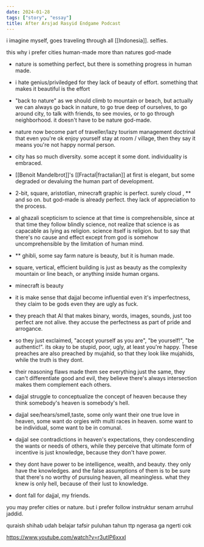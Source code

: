 ```yaml
---
date: 2024-01-28
tags: ["story", "essay"]
title: After Arsjad Rasyid Endgame Podcast
---
```


i imagine myself, goes traveling through all [[Indonesia]]. selfies.

this why i prefer cities human-made more than natures god-made

- nature is something perfect, but there is something progress in human made.
- i hate genius/priviledged for they lack of beauty of effort. something that makes it beautiful is the effort
- "back to nature" as we should climb to mountain or beach, but actually we can always go back in nature, to go true deep of ourselves, to go around city, to talk with friends, to see movies, or to go through neighborhood. it doesn't have to be nature god-made. 
- nature now become part of traveller/lazy tourism management doctrinal that even you're ok enjoy yourself stay at room / village, then they say it means you're not happy normal person. 
- city has so much diversity. some accept it some dont. individuality is embraced.

- [[Benoit Mandelbrot]]'s [[Fractal|fractalian]] at first is elegant, but some degraded or devaluing the human part of development. 
- 2-bit, square, aristotlian, minecraft graphic is perfect. surely cloud <is not sphered>, ** and so on. but god-made is already perfect. they lack of appreciation to the process. 
- al ghazali scepticism to science at that time is comprehensible, since at that time they follow blindly science, not realize that science is as capacable as lying as religion. science itself is religion. but to say that there's no cause and effect except from god is somehow uncomprehensible by the limitation of human mind.  
- ** ghibli, some say farm nature is beauty, but it is human made.
- square, vertical, efficient building is just as beauty as the complexity mountain or line beach, or anything inside human organs. 
- minecraft is beauty

- it is make sense that dajjal become influential even it's imperfectness, they claim to be gods even they are ugly as fuck. 
- they preach that AI that makes binary, words, images, sounds, just too perfect are not alive. they accuse the perfectness as part of pride and arrogance.
- so they just exclaimed, "accept yourself as you are", "be yourself!", "be authentic!". its okay to be stupid, poor, ugly, at least you're happy. These preaches are also preached by mujahid, so that they look like mujahids, while the truth is they dont.
- their reasoning flaws made them see everything just the same, they can't differentiate good and evil, they believe there's always intersection makes them complement each others.
- dajjal struggle to conceptualize the concept of heaven because they think somebody's heaven is somebody's hell. 
- dajjal see/hears/smell,taste, some only want their one true love in heaven, some want do orgies with multi races in heaven. some want to be individual, some want to be in comunal. 
- dajjal see contradictions in heaven's expectations, they condescending the wants or needs of others, while they perceive that ultimate form of incentive is just knowledge, because they don't have power.
- they dont have power to be intelligence, wealth, and beauty. they only have the knowledges. and the false assumptions of them is to be sure that there's no worthy of pursuing heaven, all meaningless. what they knew is only hell, because of their lust to knowledge.
- dont fall for dajjal, my friends.

you may prefer cities or nature.
but i prefer follow instruktur senam arruhul jaddid. 

quraish shihab udah belajar tafsir puluhan tahun ttp ngerasa ga ngerti cok

https://www.youtube.com/watch?v=r3utIP6xxxI
